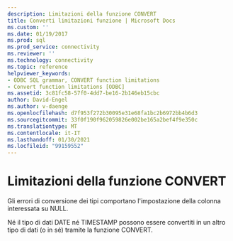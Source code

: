 ```yaml
---
description: Limitazioni della funzione CONVERT
title: Converti limitazioni funzione | Microsoft Docs
ms.custom: ''
ms.date: 01/19/2017
ms.prod: sql
ms.prod_service: connectivity
ms.reviewer: ''
ms.technology: connectivity
ms.topic: reference
helpviewer_keywords:
- ODBC SQL grammar, CONVERT function limitations
- Convert function limitations [ODBC]
ms.assetid: 3c81fc58-57f0-4dd7-be16-2b146eb15cbc
author: David-Engel
ms.author: v-daenge
ms.openlocfilehash: d7f953f272b30095e31e68fa1bc2b6972bb4b6d3
ms.sourcegitcommit: 33f0f190f962059826e002be165a2bef4f9e350c
ms.translationtype: MT
ms.contentlocale: it-IT
ms.lasthandoff: 01/30/2021
ms.locfileid: "99159552"
---
```

# <a name="convert-function-limitations"></a>Limitazioni della funzione CONVERT
Gli errori di conversione dei tipi comportano l'impostazione della colonna interessata su NULL.  
  
 Né il tipo di dati DATE né TIMESTAMP possono essere convertiti in un altro tipo di dati (o in sé) tramite la funzione CONVERT.
